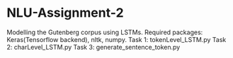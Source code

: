 # NLU-Assignment-2
Modelling the Gutenberg corpus using LSTMs.
Required packages: Keras(Tensorflow backend), nltk, numpy.
Task 1: tokenLevel_LSTM.py
Task 2: charLevel_LSTM.py
Task 3: generate_sentence_token.py
